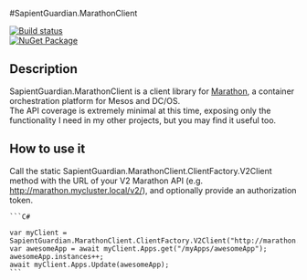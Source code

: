 #SapientGuardian.MarathonClient

[![Build status](https://ci.appveyor.com/api/projects/status/ec10cdbuawbd119o?svg=true)](https://ci.appveyor.com/project/SapientGuardian/sapientguardian-MarathonClient)<br />
[![NuGet Package](https://img.shields.io/nuget/vpre/SapientGuardian.MarathonClient.svg)](https://www.nuget.org/packages/SapientGuardian.MarathonClient/)

## Description
SapientGuardian.MarathonClient is a client library for [Marathon](https://mesosphere.github.io/marathon/), a container orchestration platform for Mesos and DC/OS.  
The API coverage is extremely minimal at this time, exposing only the functionality I need in my other projects, but you may find it useful too.

## How to use it

Call the static SapientGuardian.MarathonClient.ClientFactory.V2Client method with the URL of your V2 Marathon API (e.g. http://marathon.mycluster.local/v2/), and optionally provide an authorization token.   

    ```C#
    
    var myClient = SapientGuardian.MarathonClient.ClientFactory.V2Client("http://marathon.mycluster.local/v2/");
    var awesomeApp = await myClient.Apps.get("/myApps/awesomeApp");
    awesomeApp.instances++;
    await myClient.Apps.Update(awesomeApp);    
    ```